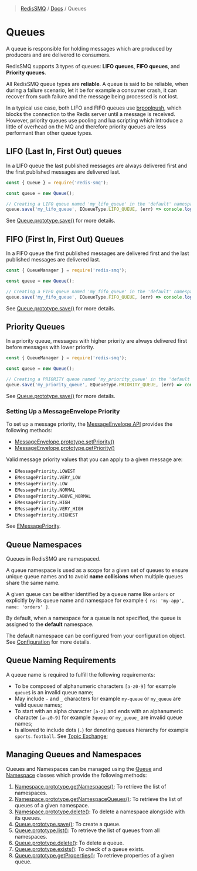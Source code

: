 >[RedisSMQ](../README.md) / [Docs](README.md) / Queues

# Queues

A queue is responsible for holding messages which are produced by producers and are delivered to consumers.

RedisSMQ supports 3 types of queues: **LIFO queues**, **FIFO queues**, and **Priority queues**.

All RedisSMQ queue types are **reliable**. A queue is said to be reliable, when during a failure scenario, let it be for example a consumer crash, it can recover from such failure and the message being processed is not lost. 

In a typical use case, both LIFO and FIFO queues use [brpoplpush](https://redis.io/commands/brpoplpush), which blocks the connection to the Redis server until a message is received. However, priority queues use pooling and lua scripting which introduce a little of overhead on the MQ and therefore priority queues are less performant than other queue types.

## LIFO (Last In, First Out) queues

In a LIFO queue the last published messages are always delivered first and the first published messages are delivered last.

```javascript
const { Queue } = require('redis-smq');

const queue = new Queue();

// Creating a LIFO queue named 'my_lifo_queue' in the 'default' namespace.
queue.save('my_lifo_queue', EQueueType.LIFO_QUEUE, (err) => console.log(err));
```

See [Queue.prototype.save()](api/classes/Queue.md#save) for more details.

## FIFO (First In, First Out) Queues

In a FIFO queue the first published messages are delivered first and the last published messages are delivered last.

```javascript
const { QueueManager } = require('redis-smq');

const queue = new Queue();

// Creating a FIFO queue named 'my_fifo_queue' in the 'default' namespace.
queue.save('my_fifo_queue', EQueueType.FIFO_QUEUE, (err) => console.log(err));
```

See [Queue.prototype.save()](api/classes/Queue.md#save) for more details.

## Priority Queues

In a priority queue, messages with higher priority are always delivered first before messages with lower priority.

```javascript
const { QueueManager } = require('redis-smq');

const queue = new Queue();

// Creating a PRIORITY queue named 'my_priority_queue' in the 'default' namespace.
queue.save('my_priority_queue', EQueueType.PRIORITY_QUEUE, (err) => console.log(err));
```

See [Queue.prototype.save()](api/classes/Queue.md#save) for more details.

### Setting Up a MessageEnvelope Priority

To set up a message priority, the [MessageEnvelope API](api/classes/MessageEnvelope.md) provides the following methods:

* [MessageEnvelope.prototype.setPriority()](api/classes/MessageEnvelope.md#setpriority)
* [MessageEnvelope.prototype.getPriority()](api/classes/MessageEnvelope.md#getpriority)

Valid message priority values that you can apply to a given message are:

- `EMessagePriority.LOWEST`
- `EMessagePriority.VERY_LOW`
- `EMessagePriority.LOW`
- `EMessagePriority.NORMAL`
- `EMessagePriority.ABOVE_NORMAL`
- `EMessagePriority.HIGH`
- `EMessagePriority.VERY_HIGH`
- `EMessagePriority.HIGHEST`

See [EMessagePriority](api/enums/EMessagePriority.md).

## Queue Namespaces

Queues in RedisSMQ are namespaced. 

A queue namespace is used as a scope for a given set of queues to ensure unique queue names and to avoid **name collisions** when multiple queues share the same name.

A given queue can be either identified by a queue name like `orders` or explicitly by its queue name and namespace for example `{ ns: 'my-app', name: 'orders' }`.

By default, when a namespace for a queue is not specified, the queue is assigned to the **default** namespace.

The default namespace can be configured from your configuration object. See [Configuration](configuration.md) for more details.

## Queue Naming Requirements

A queue name is required to fulfill the following requirements:

- To be composed of alphanumeric characters `[a-z0-9]` for example `queue$` is an invalid queue name;
- May include `-` and `_` characters for example `my-queue` or `my_queue` are valid queue names;
- To start with an alpha character `[a-z]` and ends with an alphanumeric character `[a-z0-9]` for example `3queue` or `my_queue_` are invalid queue names;
- Is allowed to include dots (`.`) for denoting queues hierarchy for example `sports.football`. See [Topic Exchange](message-exchanges.md#topic-exchange);

## Managing Queues and Namespaces

Queues and Namespaces can be managed using the [Queue](api/classes/Queue.md) and [Namespace](api/classes/Namespace.md) classes which provide the following methods:

1. [Namespace.prototype.getNamespaces()](api/classes/Namespace.md#getnamespaces): To retrieve the list of namespaces.
2. [Namespace.prototype.getNamespaceQueues()](api/classes/Namespace.md#getnamespacequeues): To retrieve the list of queues of a given namespace.
3. [Namespace.prototype.delete()](api/classes/Namespace.md#delete): To delete a namespace alongside with its queues.
4. [Queue.prototype.save()](api/classes/Queue.md#save): To create a queue.
5. [Queue.prototype.list()](api/classes/Queue.md#getqueues): To retrieve the list of queues from all namespaces.
6. [Queue.prototype.delete()](api/classes/Queue.md#delete): To delete a queue.
7. [Queue.prototype.exists()](api/classes/Queue.md#exists): To check of a queue exists.
8. [Queue.prototype.getProperties()](api/classes/Queue.md#getproperties): To retrieve properties of a given queue.
